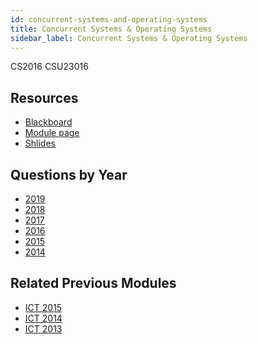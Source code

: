 ```yaml
---
id: concurrent-systems-and-operating-systems
title: Concurrent Systems & Operating Systems
sidebar_label: Concurrent Systems & Operating Systems
---
```

CS2016
CSU23016

## Resources

-   [Blackboard](https://tcd.blackboard.com/webapps/blackboard/execute/announcement?method=search&context=course_entry&course_id=_38695_1)
-   [Module page](https://www.scss.tcd.ie/CourseModules/CS2016/)
-   [Shlides](https://www.scss.tcd.ie/CourseModules/CS2016/Assets/cs2016overheads.pdf)

## Questions by Year

-   [2019](https://www.tcd.ie/academicregistry/exams/assets/local/past-papers2019/Semester%202%20Papers/CS/CS2016-1.PDF)
-   [2018](https://www.tcd.ie/academicregistry/exams/assets/local/past-papers2018/CS/CS2016-1.PDF)
-   [2017](https://www.tcd.ie/academicregistry/exams/assets/local/past-papers2017/CS/CS2016-1.PDF)
-   [2016](https://www.tcd.ie/academicregistry/exams/assets/local/past-papers2016/CS/CS2016-1.PDF)
-   [2015](https://www.tcd.ie/academicregistry/exams/assets/local/past-papers2015/CS/CS2016-1.PDF)
-   [2014](https://www.tcd.ie/academicregistry/exams/assets/local/past-papers2014/CS/CS20161.pdf)

## Related Previous Modules

-   [ICT 2015](https://www.tcd.ie/academicregistry/exams/assets/local/past-papers2015/CS/CS2101-2.PDF)
-   [ICT 2014](https://www.tcd.ie/academicregistry/exams/assets/local/past-papers2014/CS/CS21012.pdf)
-   [ICT 2013](https://www.tcd.ie/academicregistry/exams/assets/local/past-papers2013/CS/CS21012.pdf)
